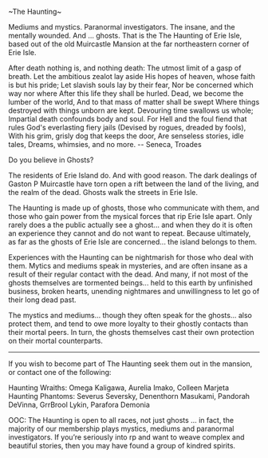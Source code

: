 ﻿~The Haunting~


Mediums and mystics. Paranormal investigators.  The insane, and the mentally wounded.  And ... ghosts.  That is the The Haunting of Erie Isle, based out of the old Muircastle Mansion at the far northeastern corner of Erie Isle.


After death nothing is, and nothing death:
The utmost limit of a gasp of breath.
Let the ambitious zealot lay aside
His hopes of heaven, whose faith is but his pride;
Let slavish souls lay by their fear,
Nor be concerned which way nor where
After this life they shall be hurled.
Dead, we become the lumber of the world,
And to that mass of matter shall be swept
Where things destroyed with things unborn are kept.
Devouring time swallows us whole;
Impartial death confounds body and soul.
For Hell and the foul fiend that rules
God's everlasting fiery jails
(Devised by rogues, dreaded by fools),
With his grim, grisly dog that keeps the door,
Are senseless stories, idle tales,
Dreams, whimsies, and no more.
-- Seneca, Troades


Do you believe in Ghosts? 


The residents of Erie Island do. And with good reason. The dark dealings of Gaston P Muircastle have torn open a rift between the land of the living, and the realm of the dead. Ghosts walk the streets in Erie Isle.


The Haunting is made up of ghosts, those who communicate with them, and those who gain power from the mysical forces that rip Erie Isle apart. Only rarely does a the public actually see a ghost... and when they do it is often an experience they cannot and do not want to repeat. Because ultimately, as far as the ghosts of Erie Isle are concerned... the island belongs to them.


Experiences with the Haunting can be nightmarish for those who deal with them.  Mytics and mediums speak in mysteries, and are often insane as a result of their regular contact with the dead. And many, if not most of the ghosts themselves are tormented beings... held to this earth by unfinished business, broken hearts, unending nightmares and unwillingness to let go of their long dead past.


The mystics and mediums... though they often speak for the ghosts... also protect them, and tend to owe more loyalty to their ghostly contacts than their mortal peers.  In turn, the ghosts themselves cast their own protection on their mortal counterparts.


--- 
If you wish to become part of The Haunting seek them out in the mansion, or contact one of the following:


Haunting Wraiths: Omega Kaligawa, Aurelia Imako, Colleen Marjeta
Haunting Phantoms: Severus Seversky, Denenthorn Masukami, Pandorah DeVinna, GrrBrool Lykin, Parafora Demonia




OOC: The Haunting is open to all races, not just ghosts … in fact, the majority of our membership plays mystics, mediums and paranormal investigators. If you’re seriously into rp and want to weave complex and beautiful stories, then you may have found a group of kindred spirits.